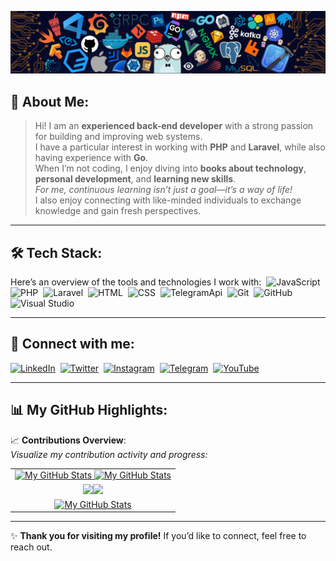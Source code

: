 ![](./src/header_.png)

## 👋 About Me:
> Hi! I am an **experienced back-end developer** with a strong passion for building and improving web systems.  
> I have a particular interest in working with **PHP** and **Laravel**, while also having experience with **Go**.  
> When I’m not coding, I enjoy diving into **books about technology**, **personal development**, and **learning new skills**.  
> *For me, continuous learning isn’t just a goal—it’s a way of life!*  
> I also enjoy connecting with like-minded individuals to exchange knowledge and gain fresh perspectives.

---

## 🛠️ Tech Stack:
Here’s an overview of the tools and technologies I work with:&nbsp;
![JavaScript](https://img.shields.io/badge/-JavaScript-555?style=flat&logo=javascript)&nbsp; 
![PHP](https://img.shields.io/badge/-PHP-555?style=flat&logo=php)&nbsp; 
![Laravel](https://img.shields.io/badge/-Laravel-555?style=flat&logo=laravel)&nbsp; 
![HTML](https://img.shields.io/badge/-HTML-555?style=flat&logo=html5)&nbsp; 
![CSS](https://img.shields.io/badge/-CSS-555?style=flat&logo=css3)&nbsp; 
![TelegramApi](https://img.shields.io/badge/-Telegram%20API-555?style=flat&logo=telegram)&nbsp; 
![Git](https://img.shields.io/badge/-Git-555?style=flat&logo=git)&nbsp; 
![GitHub](https://img.shields.io/badge/-GitHub-555?style=flat&logo=github)&nbsp; 
![Visual Studio](https://img.shields.io/badge/-Visual%20Studio-555?style=flat&logo=visual-studio&logoColor=9d2bc7)&nbsp; 

---
## 📱 Connect with me:
[![LinkedIn](https://img.shields.io/badge/-LinkedIn-blue?style=flat&logo=linkedin)](https://www.linkedin.com/in/itkhaleghi)&nbsp;
[![Twitter](https://img.shields.io/badge/-Twitter-blue?style=flat&logo=twitter&logoColor=white)](https://twitter.com/itkhaleghi)&nbsp;
[![Instagram](https://img.shields.io/badge/-Instagram-E4405F?style=flat&logo=instagram&logoColor=white)](https://instagram.com/itkhaleghi)&nbsp;
[![Telegram](https://img.shields.io/badge/-Telegram-blue?style=flat&logo=telegram&logoColor=white)](https://t.me/itkhaleghi)&nbsp;
[![YouTube](https://img.shields.io/badge/-YouTube-FF0000?style=flat&logo=youtube&logoColor=white)](https://www.youtube.com/c/itkhaleghi)&nbsp;

---
## 📊 My GitHub Highlights:

📈 **Contributions Overview**:  
*Visualize my contribution activity and progress:*

<table>  
    <tr>  
        <td align="center"><a href="https://github.com/itKhaleghi#gh-light-mode-only"><img src="https://github-readme-stats.vercel.app/api?username=itKhaleghi&show_icons=true&theme=default&include_all_commits=true#gh-light-mode-only" alt="My GitHub Stats"/></a><a href="https://github.com/itKhaleghi#gh-dark-mode-only">
        <img src="https://github-readme-stats.vercel.app/api?username=itKhaleghi&show_icons=true&theme=tokyonight&include_all_commits=true#gh-dark-mode-only" alt="My GitHub Stats"/></a></td>  
    </tr>  
    <tr>  
        <td align="center"><a href="https://github.com/itKhaleghi#gh-light-mode-only"><img src="https://github-readme-streak-stats.herokuapp.com/?user=itKhaleghi&theme=default"/></a><a href="https://github.com/itKhaleghi#gh-dark-mode-only"><img src="https://github-readme-streak-stats.herokuapp.com/?user=itKhaleghi&theme=tokyonight"/></a></td>  
    </tr>  
    <tr>  
        <td colspan="2" align="center"><a href="https://github.com/itKhaleghi#gh-light-mode-only"><img src="https://raw.githubusercontent.com/itKhaleghi/itKhaleghi/output/github-contribution-grid-snake-default.svg#gh-light-mode-only" alt="My GitHub Stats"/></a></td>  
    </tr>  
</table>  

---

✨ **Thank you for visiting my profile!** If you’d like to connect, feel free to reach out.
